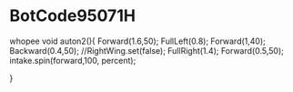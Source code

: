 # BotCode95071H
whopee
void auton2(){
  Forward(1.6,50);
  FullLeft(0.8);
  Forward(1,40);
  Backward(0.4,50);
  //RightWing.set(false);
  FullRight(1.4);
  Forward(0.5,50);
  intake.spin(forward,100, percent);

}
